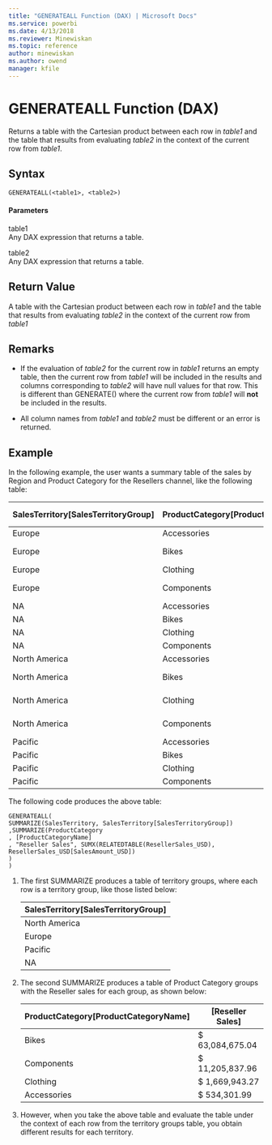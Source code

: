 ```yaml
---
title: "GENERATEALL Function (DAX) | Microsoft Docs"
ms.service: powerbi
ms.date: 4/13/2018
ms.reviewer: Minewiskan
ms.topic: reference
author: minewiskan
ms.author: owend
manager: kfile
---
```

# GENERATEALL Function (DAX)
Returns a table with the Cartesian product between each row in *table1* and the table that results from evaluating *table2* in the context of the current row from *table1*.  
  
## Syntax  
  
```  
GENERATEALL(<table1>, <table2>)  
```  
  
#### Parameters  
table1  
Any DAX expression that returns a table.  
  
table2  
Any DAX expression that returns a table.  
  
## Return Value  
A table with the Cartesian product between each row in *table1* and the table that results from evaluating *table2* in the context of the current row from *table1*  
  
## Remarks  
  
-   If the evaluation of *table2* for the current row in *table1* returns an empty table, then the current row from *table1* will be included in the results and columns corresponding to *table2* will have null values for that row. This is different than GENERATE() where the current row from *table1* will **not** be included in the results.  
  
-   All column names from *table1* and *table2* must be different or an error is returned.  
  
## Example  
In the following example, the user wants a summary table of the sales by Region and Product Category for the Resellers channel, like the following table:  
  
|SalesTerritory[SalesTerritoryGroup]|ProductCategory[ProductCategoryName]|[Reseller Sales]|  
|----------------------------------------|-----------------------------------------|---------------------|  
|Europe|Accessories|$        142,227.27|  
|Europe|Bikes|$    9,970,200.44|  
|Europe|Clothing|$        365,847.63|  
|Europe|Components|$    2,214,440.19|  
|NA|Accessories||  
|NA|Bikes||  
|NA|Clothing||  
|NA|Components||  
|North America|Accessories|$        379,305.15|  
|North America|Bikes|$  52,403,796.85|  
|North America|Clothing|$    1,281,193.26|  
|North America|Components|$    8,882,848.05|  
|Pacific|Accessories|$          12,769.57|  
|Pacific|Bikes|$        710,677.75|  
|Pacific|Clothing|$          22,902.38|  
|Pacific|Components|$        108,549.71|  
  
The following code produces the above table:  
  
```  
GENERATEALL(  
SUMMARIZE(SalesTerritory, SalesTerritory[SalesTerritoryGroup])  
,SUMMARIZE(ProductCategory   
, [ProductCategoryName]  
, "Reseller Sales", SUMX(RELATEDTABLE(ResellerSales_USD), ResellerSales_USD[SalesAmount_USD])  
)  
)  
```  
  
1.  The first SUMMARIZE produces a table of territory groups, where each row is a territory group, like those listed below:  
  
    |SalesTerritory[SalesTerritoryGroup]|  
    |----------------------------------------|  
    |North America|  
    |Europe|  
    |Pacific|  
    |NA|  
  
2.  The second SUMMARIZE produces a table of Product Category groups with the Reseller sales for each group, as shown below:  
  
    |ProductCategory[ProductCategoryName]|[Reseller Sales]|  
    |-----------------------------------------|---------------------|  
    |Bikes|$               63,084,675.04|  
    |Components|$               11,205,837.96|  
    |Clothing|$                 1,669,943.27|  
    |Accessories|$                     534,301.99|  
  
3.  However, when you take the above table and evaluate the table under the context of each row from the territory groups table, you obtain different results for each territory.  
  

